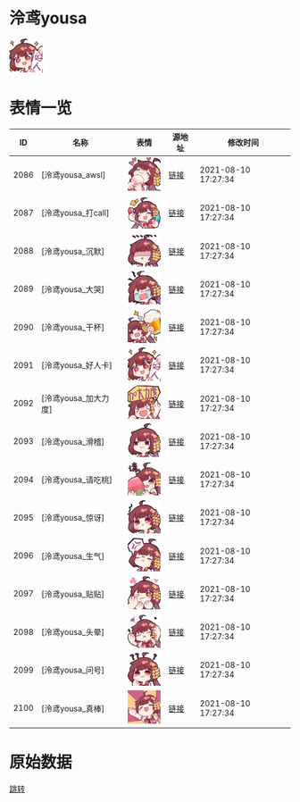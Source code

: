 # 泠鸢yousa

<img src="./cover.png" height="60" alt="cover" />

# 表情一览

|ID|名称|表情|源地址|修改时间|
|----|----|----|----|----|
|2086|[泠鸢yousa_awsl]|<img src="./pic/002086_%5B泠鸢yousa_awsl%5D.png" height="60" alt="awsl"/>|[链接](http://i0.hdslb.com/bfs/emote/7663b729161bd4556c2ec318c07791000743eb56.png)|2021-08-10 17:27:34|
|2087|[泠鸢yousa_打call]|<img src="./pic/002087_%5B泠鸢yousa_打call%5D.png" height="60" alt="打call"/>|[链接](http://i0.hdslb.com/bfs/emote/718e9495846db4172eb87d2f7f02015a34d35ea2.png)|2021-08-10 17:27:34|
|2088|[泠鸢yousa_沉默]|<img src="./pic/002088_%5B泠鸢yousa_沉默%5D.png" height="60" alt="沉默"/>|[链接](http://i0.hdslb.com/bfs/emote/5e967cf1669743ed92e9a8ff3e5de6d90ca63d3d.png)|2021-08-10 17:27:34|
|2089|[泠鸢yousa_大哭]|<img src="./pic/002089_%5B泠鸢yousa_大哭%5D.png" height="60" alt="大哭"/>|[链接](http://i0.hdslb.com/bfs/emote/3f757b147b9b1e201470eae7dac9cc0360172569.png)|2021-08-10 17:27:34|
|2090|[泠鸢yousa_干杯]|<img src="./pic/002090_%5B泠鸢yousa_干杯%5D.png" height="60" alt="干杯"/>|[链接](http://i0.hdslb.com/bfs/emote/5cf5e14101be845233a222ab1bbdc21c63af04c3.png)|2021-08-10 17:27:34|
|2091|[泠鸢yousa_好人卡]|<img src="./pic/002091_%5B泠鸢yousa_好人卡%5D.png" height="60" alt="好人卡"/>|[链接](http://i0.hdslb.com/bfs/emote/e3907b3bb20b18e7ecb11cd86829c9a4ce5b1b2f.png)|2021-08-10 17:27:34|
|2092|[泠鸢yousa_加大力度]|<img src="./pic/002092_%5B泠鸢yousa_加大力度%5D.png" height="60" alt="加大力度"/>|[链接](http://i0.hdslb.com/bfs/emote/a0393a2d4b522f07a319dfd2e91754a3cdff2c48.png)|2021-08-10 17:27:34|
|2093|[泠鸢yousa_滑稽]|<img src="./pic/002093_%5B泠鸢yousa_滑稽%5D.png" height="60" alt="滑稽"/>|[链接](http://i0.hdslb.com/bfs/emote/a8057c0e0579b93c16010a270e261fd0a64034af.png)|2021-08-10 17:27:34|
|2094|[泠鸢yousa_请吃桃]|<img src="./pic/002094_%5B泠鸢yousa_请吃桃%5D.png" height="60" alt="请吃桃"/>|[链接](http://i0.hdslb.com/bfs/emote/e92276d9d8c28f85f7dbcc0fbbb6ecb3345ce33e.png)|2021-08-10 17:27:34|
|2095|[泠鸢yousa_惊讶]|<img src="./pic/002095_%5B泠鸢yousa_惊讶%5D.png" height="60" alt="惊讶"/>|[链接](http://i0.hdslb.com/bfs/emote/9fdc2c5b4b970aded56fe2f326bd4d00e849339d.png)|2021-08-10 17:27:34|
|2096|[泠鸢yousa_生气]|<img src="./pic/002096_%5B泠鸢yousa_生气%5D.png" height="60" alt="生气"/>|[链接](http://i0.hdslb.com/bfs/emote/9e6ba9ff34101e04d3e321cad486f845f892050e.png)|2021-08-10 17:27:34|
|2097|[泠鸢yousa_贴贴]|<img src="./pic/002097_%5B泠鸢yousa_贴贴%5D.png" height="60" alt="贴贴"/>|[链接](http://i0.hdslb.com/bfs/emote/dbc177d314231add509501ffc6bc7655fca2c10f.png)|2021-08-10 17:27:34|
|2098|[泠鸢yousa_头晕]|<img src="./pic/002098_%5B泠鸢yousa_头晕%5D.png" height="60" alt="头晕"/>|[链接](http://i0.hdslb.com/bfs/emote/49830c1c8a1652f7ee9cb854ac7dbf8e378cdcd6.png)|2021-08-10 17:27:34|
|2099|[泠鸢yousa_问号]|<img src="./pic/002099_%5B泠鸢yousa_问号%5D.png" height="60" alt="问号"/>|[链接](http://i0.hdslb.com/bfs/emote/ab7a543233eff83138c3221c86a762ab36bab7bc.png)|2021-08-10 17:27:34|
|2100|[泠鸢yousa_真棒]|<img src="./pic/002100_%5B泠鸢yousa_真棒%5D.png" height="60" alt="真棒"/>|[链接](http://i0.hdslb.com/bfs/emote/02ea49543a3ac52feee185c156ab08fb2bfdd89e.png)|2021-08-10 17:27:34|

# 原始数据

[跳转](./raw.json)

